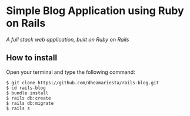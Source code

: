 # **Simple Blog Application using Ruby on Rails**
*A full stack web application, built on Ruby on Rails*

**How to install**
-------------
Open your terminal and type the following command:

    $ git clone https://github.com/dheamariesta/rails-blog.git
    $ cd rails-blog
    $ bundle install
    $ rails db:create
    $ rails db:migrate
    $ rails s

